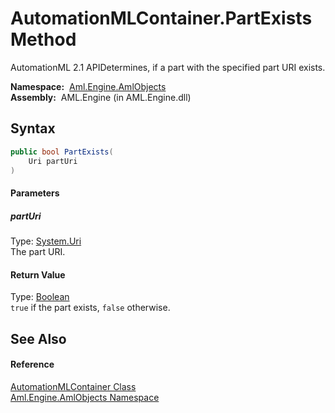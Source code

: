 AutomationMLContainer.PartExists Method
=======================================
AutomationML 2.1 APIDetermines, if a part with the specified part URI exists.

  **Namespace:**  [Aml.Engine.AmlObjects][1]  
  **Assembly:**  AML.Engine (in AML.Engine.dll)

Syntax
------

```csharp
public bool PartExists(
	Uri partUri
)
```

#### Parameters

##### *partUri*
Type: [System.Uri][2]  
 The part URI.

#### Return Value
Type: [Boolean][3]  
`true` if the part exists, `false` otherwise. 

See Also
--------

#### Reference
[AutomationMLContainer Class][4]  
[Aml.Engine.AmlObjects Namespace][1]  

[1]: ../README.md
[2]: https://docs.microsoft.com/dotnet/api/system.uri
[3]: https://docs.microsoft.com/dotnet/api/system.boolean
[4]: README.md
[5]: https://www.automationml.org
[6]: ../../icons/logoShade.png